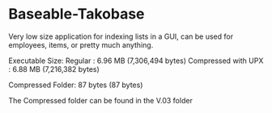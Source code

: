 # Baseable-Takobase
Very low size application for indexing lists in a GUI, can be used for employees, items, or pretty much anything.

Executable Size: 
Regular : 6.96 MB (7,306,494 bytes)
Compressed with UPX : 6.88 MB (7,216,382 bytes)

Compressed Folder:
87 bytes (87 bytes)

The Compressed folder can be found in the V.03 folder
